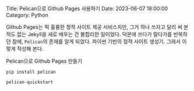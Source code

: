 Title: Pelican으로 Github Pages 사용하기
Date: 2023-06-07 18:00:00
Category: Python

Github Pages는 퍽 훌륭한 정적 사이트 제공 서비스지만, 그거 하나 쓰자고 달리 써 본 적도 없는 Jekyll을 새로 배우는 건 불합리한 일이었다. 덕분에 쓰다가 말다가를 반복하던 참에, `Pelican`의 존재를 알게 되었다. 파이썬 기반의 정적 사이트 생성기. 그래서 이렇게 작성해 본다.

Pelican으로 Github Pages 만들기

`pip install pelican`

`pelican-quickstart`